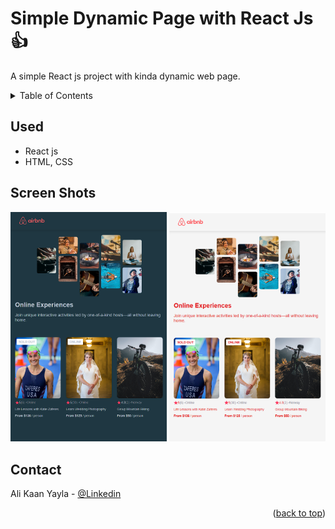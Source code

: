 <a name="readme-top"></a>
# Simple Dynamic Page with React Js :+1:

A simple React js project with kinda dynamic web page.


<!-- TABLE OF CONTENTS -->
<details>
  <summary>Table of Contents</summary>
  <ol>
    <li>
      <a href="#used">Used</a>
    </li>
    <li>
      <a href="#screen-shots">Screen Shots</a>
    </li>
    <li>
      <a href="#Contact">Contact</a>
    </li>
  </ol>
</details>

## Used

- React js 
- HTML, CSS

## Screen Shots
<p float="left">
<img width="250" alt="image" src="https://raw.githubusercontent.com/dostundegil/react-dynamic/master/screenshot.png">
<img width="250" alt="image" src="https://raw.githubusercontent.com/dostundegil/react-dynamic/master/screenshot2.png">
</p>

## Contact

Ali Kaan Yayla - [@Linkedin](https://www.linkedin.com/in/ali-kaan-yayla/) 

<p align="right">(<a href="#readme-top">back to top</a>)</p>





